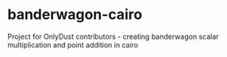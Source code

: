 # banderwagon-cairo
Project for OnlyDust contributors - creating banderwagon scalar multiplication and point addition in cairo
